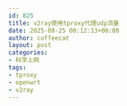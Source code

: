 ```yaml
---
id: 825
title: v2ray使用tproxy代理udp流量
date: 2025-08-25 00:12:13+00:00
author: coffeecat
layout: post
categories:
- 科学上网
tags:
- tproxy
- openwrt
- v2ray
---
```


